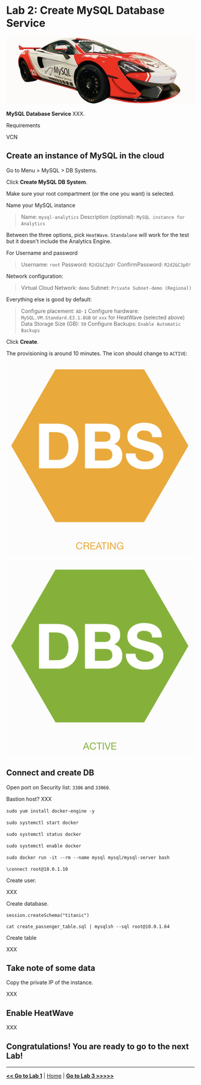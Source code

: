 # Lab 2: Create MySQL Database Service

![MySQL Database Service](./images/mds_banner.png)

**MySQL Database Service** XXX.

Requirements

VCN

## Create an instance of MySQL in the cloud

Go to Menu > MySQL > DB Systems.

Click **Create MySQL DB System**.

Make sure your root compartment (or the one you want) is selected.

Name your MySQL instance

> Name: `mysql-analytics`
> Description (optional): `MySQL instance for Analytics`

Between the three options, pick `HeatWave`. `Standalone` will work for the test but it doesn't include the Analytics Engine.

For Username and password

> Username: `root`
> Password: `R2d2&C3pO!`
> ConfirmPassword: `R2d2&C3pO!`

Network configuration:

> Virtual Cloud Network: `demo`
> Subnet: `Private Subnet-demo (Regional)`

Everything else is good by default:

> Configure placement: `AD-1`
> Configure hardware: `MySQL.VM.Standard.E3.1.8GB` or `xxx` for HeatWave (selected above)
> Data Storage Size (GB): `50`
> Configure Backups: `Enable Automatic Backups`

Click **Create**.

The provisioning is around 10 minutes. The icon should change to `ACTIVE`:

![Provisioning](./images/mds-provisioning.png)

![Active](./images/mds-active.png)

## Connect and create DB

Open port on Security list: `3306` and `33060`.

Bastion host? XXX

`sudo yum install docker-engine -y`

`sudo systemctl start docker`

`sudo systemctl status docker`

`sudo systemctl enable docker`

`sudo docker run -it --rm --name mysql mysql/mysql-server bash`

`\connect root@10.0.1.10`

Create user.

XXX

Create database.

```
session.createSchema("titanic")
```

```
cat create_passenger_table.sql | mysqlsh --sql root@10.0.1.64
```

Create table

XXX

## Take note of some data

Copy the private IP of the instance.

XXX

## Enable HeatWave

XXX

## Congratulations! You are ready to go to the next Lab!

---

[**<< Go to Lab 1**](../lab1/README.md) | [Home](../README.md) | [**Go to Lab 3 >>>>>**](../lab3/README.md)